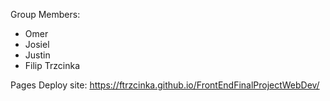 Group Members:
- Omer
- Josiel
- Justin
- Filip Trzcinka

Pages Deploy site: https://ftrzcinka.github.io/FrontEndFinalProjectWebDev/
